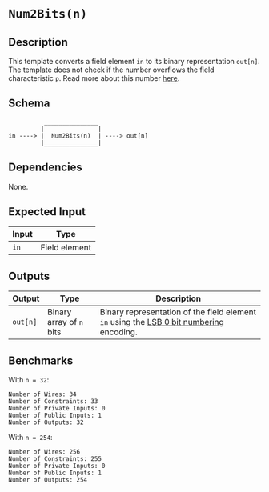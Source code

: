 # `Num2Bits(n)`

## Description

This template converts a field element `in` to its binary representation `out[n]`. 
The template does not check if the number overflows the field characteristic `p`. Read more about this number [here](../../../../README.md).

## Schema

```
          _______________     
         |               |
in ----> |  Num2Bits(n)  | ----> out[n]
         |_______________|     
```

## Dependencies

None.


## Expected Input

| Input           | Type           |
| -------------   | -------------  | 
| `in`            | Field element  |

## Outputs

| Output           | Type                     | Description     |
| -------------    | -------------            | ----------      | 
| `out[n]`         | Binary array of `n` bits | Binary representation of the field element `in` using the [LSB 0 bit numbering](https://en.wikipedia.org/wiki/Bit_numbering#LSB_0_bit_numbering) encoding. |

## Benchmarks

With `n = 32`:
```
Number of Wires: 34
Number of Constraints: 33
Number of Private Inputs: 0
Number of Public Inputs: 1
Number of Outputs: 32
```

With `n = 254`:
```
Number of Wires: 256
Number of Constraints: 255
Number of Private Inputs: 0
Number of Public Inputs: 1
Number of Outputs: 254
```
